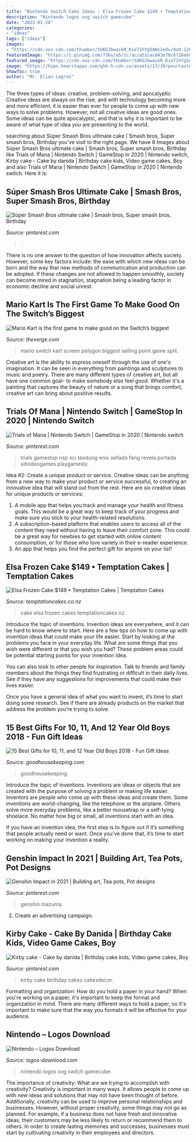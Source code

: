 ```yaml
---
title: "Nintendo Switch Cake Ideas : Elsa Frozen Cake $149 • Temptation Cakes"
description: "Nintendo logos svg switch gamecube"
date: "2023-01-28"
categories:
- "ideas"
tags: ["ideas"]
images:
- "https://cdn.vox-cdn.com/thumbor/tUKGJbwaikR_KieT1hYg5ANc2eU=/0x0:1280x720/1200x800/filters:focal(538x258:742x462)/cdn.vox-cdn.com/uploads/chorus_image/image/54608651/NintendoSwitch_MarioKart8Deluxe_Presentation2017_scrn27_bmp_jpgcopy.0.jpg"
featuredImage: "https://i.pinimg.com/736x/a5/1c/ac/a51cacd43e70c6726eb0a0dab1f6c9ae.jpg"
featured_image: "https://cdn.vox-cdn.com/thumbor/tUKGJbwaikR_KieT1hYg5ANc2eU=/0x0:1280x720/1200x800/filters:focal(538x258:742x462)/cdn.vox-cdn.com/uploads/chorus_image/image/54608651/NintendoSwitch_MarioKart8Deluxe_Presentation2017_scrn27_bmp_jpgcopy.0.jpg"
image: "https://hips.hearstapps.com/ghk.h-cdn.co/assets/17/39/pourtaste.jpg?crop=1xw:0.9995896594173164xh;center,top&amp;resize=768:*"
ShowToc: true
author: "Mr. Elian Legros"
---
```



The three types of ideas: creative, problem-solving, and apocalyptic
Creative ideas are always on the rise, and with technology becoming more and more efficient, it is easier than ever for people to come up with new ways to solve problems. However, not all creative ideas are good ones. Some ideas can be quite apocalyptic, and that is why it is important to be aware of what type of idea you are presenting to the world.

	

		
searching about Súper Smash Bros ultimate cake | Smash bros, Super smash bros, Birthday you've visit to the right page. We have 8 Images about Súper Smash Bros ultimate cake | Smash bros, Super smash bros, Birthday like Trials of Mana | Nintendo Switch | GameStop in 2020 | Nintendo switch, Kirby cake - Cake by danida | Birthday cake kids, Video game cakes, Boy and also Trials of Mana | Nintendo Switch | GameStop in 2020 | Nintendo switch. Here it is:
		
    
## Súper Smash Bros Ultimate Cake | Smash Bros, Super Smash Bros, Birthday

<img loading=lazy src="https://i.pinimg.com/736x/aa/1f/ab/aa1fab305cf4fb7f3617ded0a4673fdf.jpg" onerror="this.onerror=null;this.src='https://tse3.mm.bing.net/th?id=OIP.snkM9oN7XcMs-CFqUarIVAHaJ4&amp;pid=15.1';" alt="Súper Smash Bros ultimate cake | Smash bros, Super smash bros, Birthday">

_Source: pinterest.com_

>. 

	

There is no one answer to the question of how innovation affects society. However, some key factors include: the ease with which new ideas can be born and the way that new methods of communication and production can be adopted. If these changes are not allowed to happen smoothly, society can become mired in stagnation, stagnation being a leading factor in economic decline and social unrest.

    
## Mario Kart Is The First Game To Make Good On The Switch’s Biggest

<img loading=lazy src="https://cdn.vox-cdn.com/thumbor/tUKGJbwaikR_KieT1hYg5ANc2eU=/0x0:1280x720/1200x800/filters:focal(538x258:742x462)/cdn.vox-cdn.com/uploads/chorus_image/image/54608651/NintendoSwitch_MarioKart8Deluxe_Presentation2017_scrn27_bmp_jpgcopy.0.jpg" onerror="this.onerror=null;this.src='https://tse3.mm.bing.net/th?id=OIP.ptOb1ZPjpePeyecTt1IBDQHaE8&amp;pid=15.1';" alt="Mario Kart is the first game to make good on the Switch’s biggest">

_Source: theverge.com_

>mario switch kart screen polygon biggest selling point game split. 

	

Creative art is the ability to express oneself through the use of one's imagination. It can be seen in everything from paintings and sculptures to music and poetry. There are many different types of creative art, but all have one common goal- to make somebody else feel good. Whether it's a painting that captures the beauty of nature or a song that brings comfort, creative art can bring about positive results.

    
## Trials Of Mana | Nintendo Switch | GameStop In 2020 | Nintendo Switch

<img loading=lazy src="https://i.pinimg.com/736x/e5/f5/75/e5f575f2602eba6d454d9dad25257eb8.jpg" onerror="this.onerror=null;this.src='https://tse1.mm.bing.net/th?id=OIP.61K9HG6z120wCRC-GCeJ3gHaL_&amp;pid=15.1';" alt="Trials of Mana | Nintendo Switch | GameStop in 2020 | Nintendo switch">

_Source: pinterest.com_

>trials gamestop nsp xci taodung enix sellado fang revela portada xdvideogames playgamesly. 

	

Idea #2: Create a unique product or service.
Creative ideas can be anything from a new way to make your product or service successful, to creating an innovative idea that will stand out from the rest. Here are six creative ideas for unique products or services: 
1. A mobile app that helps you track and manage your health and fitness goals. This would be a great way to keep track of your progress and make sure you stick to your health-related resolutions. 
2. A subscription-based platform that enables users to access all of the content they need without having to leave their comfort zone. This could be a great way for newbies to get started with online content consumption, or for those who love variety in their e-reader experience. 
3. An app that helps you find the perfect gift for anyone on your list!

    
## Elsa Frozen Cake $149 • Temptation Cakes | Temptation Cakes

<img loading=lazy src="https://temptationcakes.co.nz/wp-content/uploads/2014/09/0021.jpg" onerror="this.onerror=null;this.src='https://tse1.mm.bing.net/th?id=OIP.ZCX_NTqI3GMmiiXmN6O0FAHaJ4&amp;pid=15.1';" alt="Elsa Frozen Cake $149 • Temptation Cakes | Temptation Cakes">

_Source: temptationcakes.co.nz_

>cake elsa frozen cakes temptationcakes nz. 

	

Introduce the topic of inventions.
Invention ideas are everywhere, and it can be hard to know where to start. Here are a few tips on how to come up with invention ideas that could make your life easier.
Start by looking at the problems you face in your everyday life. What are some things that you wish were different or that you wish you had? These problem areas could be potential starting points for your invention idea.

You can also look to other people for inspiration. Talk to friends and family members about the things they find frustrating or difficult in their daily lives. See if they have any suggestions for improvements that could make their lives easier.

Once you have a general idea of what you want to invent, it’s time to start doing some research. See if there are already products on the market that address the problem you’re trying to solve.

    
## 15 Best Gifts For 10, 11, And 12 Year Old Boys 2018 - Fun Gift Ideas

<img loading=lazy src="https://hips.hearstapps.com/ghk.h-cdn.co/assets/17/39/pourtaste.jpg?crop=1xw:0.9995896594173164xh;center,top&amp;resize=768:*" onerror="this.onerror=null;this.src='https://tse3.mm.bing.net/th?id=OIP.Yutpbkuj1DU83SIfJBTtigHaLH&amp;pid=15.1';" alt="15 Best Gifts for 10, 11, and 12 Year Old Boys 2018 - Fun Gift Ideas">

_Source: goodhousekeeping.com_

>goodhousekeeping. 

	

Introduce the topic of inventions.
Inventions are ideas or objects that are created with the purpose of solving a problem or making life easier. Inventors are people who come up with these ideas and create them.
Some inventions are world-changing, like the telephone or the airplane. Others solve more everyday problems, like a better mousetrap or a self-tying shoelace. No matter how big or small, all inventions start with an idea.

If you have an invention idea, the first step is to figure out if it’s something that people actually need or want. Once you’ve done that, it’s time to start working on making your invention a reality.

    
## Genshin Impact In 2021 | Building Art, Tea Pots, Pot Designs

<img loading=lazy src="https://i.pinimg.com/736x/a5/1c/ac/a51cacd43e70c6726eb0a0dab1f6c9ae.jpg" onerror="this.onerror=null;this.src='https://tse1.mm.bing.net/th?id=OIP.2MhFcFOeAQjWEeX0a-PtEgHaEK&amp;pid=15.1';" alt="Genshin Impact in 2021 | Building art, Tea pots, Pot designs">

_Source: pinterest.com_

>genshin inazuma. 

	

2. Create an advertising campaign.

    
## Kirby Cake - Cake By Danida | Birthday Cake Kids, Video Game Cakes, Boy

<img loading=lazy src="https://i.pinimg.com/736x/98/3a/38/983a38512e6915cd92b6adf3d030c2ff--videogame.jpg" onerror="this.onerror=null;this.src='https://tse2.mm.bing.net/th?id=OIP.czIeh0P7Th9Oje8Wd4g-2AHaJ6&amp;pid=15.1';" alt="Kirby cake - Cake by danida | Birthday cake kids, Video game cakes, Boy">

_Source: pinterest.com_

>kirby cake birthday cakes cakesdecor. 

	

Formatting and organization: How do you hold a paper in your hand?
When you're working on a paper, it's important to keep the format and organization in mind. There are many different ways to hold a paper, so it's important to make sure that the way you formats it will be effective for your audience.

    
## Nintendo – Logos Download

<img loading=lazy src="https://logos-download.com/wp-content/uploads/2016/06/Nintendo_logo_switch.png" onerror="this.onerror=null;this.src='https://tse2.mm.bing.net/th?id=OIP.aZugzUL8zwBoOlJTQtzqBQHaHM&amp;pid=15.1';" alt="Nintendo – Logos Download">

_Source: logos-download.com_

>nintendo logos svg switch gamecube. 

	

The importance of creativity: What are we trying to accomplish with creativity?
Creativity is important in many ways. It allows people to come up with new ideas and solutions that may not have been thought of before. Additionally, creativity can be used to improve personal relationships and businesses. However, without proper creativity, some things may not go as planned. For example, if a business does not have fresh and innovative ideas, their customers may be less likely to return or recommend them to others. In order to create lasting memories and successes, businesses must start by cultivating creativity in their employees and directors.

